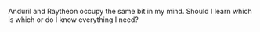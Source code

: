 Anduril and Raytheon occupy the same bit in my mind. Should I learn which is which or do I know everything I need?

